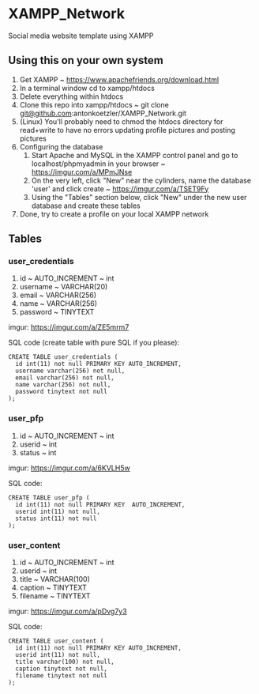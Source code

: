 # XAMPP_Network
Social media website template using XAMPP

## Using this on your own system
1. Get XAMPP ~ https://www.apachefriends.org/download.html
2. In a terminal window cd to xampp/htdocs
3. Delete everything within htdocs
4. Clone this repo into xampp/htdocs ~ git clone git@github.com:antonkoetzler/XAMPP_Network.git
5. (Linux) You'll probably need to chmod the htdocs directory for read+write to have no errors updating profile pictures and posting pictures
6. Configuring the database
    1. Start Apache and MySQL in the XAMPP control panel and go to localhost/phpmyadmin in your browser ~ https://imgur.com/a/MPmJNse
    2. On the very left, click "New" near the cylinders, name the database 'user' and click create ~ https://imgur.com/a/TSET9Fy
    3. Using the "Tables" section below, click "New" under the new user database and create these tables
4. Done, try to create a profile on your local XAMPP network

## Tables
### user_credentials
1. id ~ AUTO_INCREMENT ~ int
2. username ~ VARCHAR(20)
3. email ~ VARCHAR(256)
4. name ~ VARCHAR(256)
5. password ~ TINYTEXT

imgur: https://imgur.com/a/ZE5mrm7

SQL code (create table with pure SQL if you please):
```
CREATE TABLE user_credentials (
  id int(11) not null PRIMARY KEY AUTO_INCREMENT,
  username varchar(256) not null,
  email varchar(256) not null,
  name varchar(256) not null,
  password tinytext not null
);
```


### user_pfp
1. id ~ AUTO_INCREMENT ~ int
2. userid ~ int
3. status ~ int

imgur: https://imgur.com/a/6KVLH5w

SQL code:
```
CREATE TABLE user_pfp (
  id int(11) not null PRIMARY KEY  AUTO_INCREMENT,
  userid int(11) not null,
  status int(11) not null
);
```

### user_content
1. id ~ AUTO_INCREMENT ~ int
2. userid ~ int
3. title ~ VARCHAR(100) 
4. caption ~ TINYTEXT
5. filename ~ TINYTEXT

imgur: https://imgur.com/a/pDvg7y3

SQL code:
```
CREATE TABLE user_content (
  id int(11) not null PRIMARY KEY AUTO_INCREMENT,
  userid int(11) not null,
  title varchar(100) not null,
  caption tinytext not null,
  filename tinytext not null
);
```
